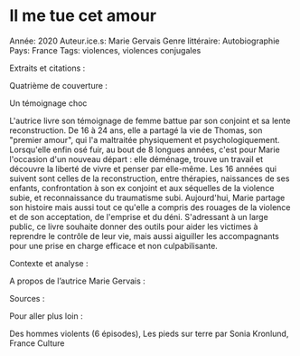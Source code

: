 # Il me tue cet amour

Année: 2020
Auteur.ice.s: Marie Gervais
Genre littéraire: Autobiographie
Pays: France
Tags: violences, violences conjugales

Extraits et citations : 

Quatrième de couverture : 

Un témoignage choc

L'autrice livre son témoignage de femme battue par son conjoint et sa lente reconstruction. De 16 à 24 ans, elle a partagé la vie de Thomas, son "premier amour", qui l'a maltraitée physiquement et psychologiquement. Lorsqu'elle enfin osé fuir, au bout de 8 longues années, c'est pour Marie l'occasion d'un nouveau départ : elle déménage, trouve un travail et découvre la liberté de vivre et penser par elle-même. Les 16 années qui suivent sont celles de la reconstruction, entre thérapies, naissances de ses enfants, confrontation à son ex conjoint et aux séquelles de la violence subie, et reconnaissance du traumatisme subi. Aujourd'hui, Marie partage son histoire mais aussi tout ce qu'elle a compris des rouages de la violence et de son acceptation, de l'emprise et du déni. S'adressant à un large public, ce livre souhaite donner des outils pour aider les victimes à reprendre le contrôle de leur vie, mais aussi aiguiller les accompagnants pour une prise en charge efficace et non culpabilisante.

Contexte et analyse : 

A propos de l’autrice Marie Gervais : 

Sources : 

Pour aller plus loin : 

Des hommes violents (6 épisodes), Les pieds sur terre par Sonia Kronlund, France Culture